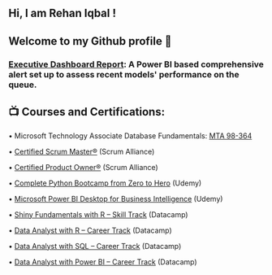 ## Hi, I am Rehan Iqbal ! 

## Welcome to my Github profile 👋




### [Executive Dashboard Report](https://github.com/Rehaniqbal19/Visualization/tree/main): A Power BI based comprehensive alert set up to assess recent models' performance on the queue.





## 📺 Courses and Certifications:


• Microsoft Technology Associate Database Fundamentals: [MTA 98-364](https://www.credly.com/badges/ff540ba4-d580-47e5-b770-5242ccd79bdd/linked_in_profile)

• [Certified Scrum Master®](https://bcert.me/bc/html/show-badge.html?b=qlojbvml) (Scrum Alliance)

• [Certified Product Owner®](https://bcert.me/bc/html/show-badge.html?b=cruevcah) (Scrum Alliance)

• [Complete Python Bootcamp from Zero to Hero](https://www.udemy.com/certificate/UC-84afd0be-d9b2-466a-b121-7d52b75be547/) (Udemy)

• [Microsoft Power BI Desktop for Business Intelligence](https://www.udemy.com/certificate/UC-72240b8d-be3e-453e-a5df-7c46e2761377/) (Udemy)

• [Shiny Fundamentals with R – Skill Track](https://www.datacamp.com/completed/statement-of-accomplishment/track/bf0f327492bb1dcc2f27f34689aa274841044794) (Datacamp)

• [Data Analyst with R – Career Track](https://www.datacamp.com/completed/statement-of-accomplishment/track/90f80672befdfe9e741fc65c3342a4e9a9cc2967) (Datacamp)

• [Data Analyst with SQL – Career Track](https://www.datacamp.com/completed/statement-of-accomplishment/track/8be7768f8612799814bd76c2109fda4bfc1a0f5e) (Datacamp)

• [Data Analyst with Power BI – Career Track](https://www.datacamp.com/completed/statement-of-accomplishment/track/c4046a13a1c3c3c73b5daf5d7c2fbc3c92c9cc6e) (Datacamp)


<!--
**Rehaniqbal19/Rehaniqbal19** is a ✨ _special_ ✨ repository because its `README.md` (this file) appears on your GitHub profile.

Here are some ideas to get you started:

- 🔭 I’m currently working on ...
- 🌱 I’m currently learning ...
- 👯 I’m looking to collaborate on ...
- 🤔 I’m looking for help with ...
- 💬 Ask me about ...
- 📫 How to reach me: ...
- 😄 Pronouns: ...
- ⚡ Fun fact: ...
-->
